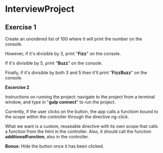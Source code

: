 InterviewProject
================

<h2>Exercise 1</h2>

Create an unordered list of 100 where it will print the number on the console. 

However, if it's divisible by 3, print "<b>Fizz</b>" on the console. 

If it's divisible by 5, print "<b>Buzz</b>" on the console. 

Finally, if it's divisible by both 3 and 5 then it'll print "<b>FizzBuzz</b>" on the console.

<b>Excercise 2</b>

Instructions on running the project: navigate to the project from a terminal window, and type in "<b>gulp connect</b>" to run the project.

Currently, if the user clicks on the button, the app calls a functiom bound to the scope within the controller through the directive ng-click. 

What we want is a custom, reuseable directive with its own scope that calls a function from the html in the controller. Also, it should call the function <b>additionalFunction</b>, also in the controller.


<b>Bonus:</b> Hide the button once it has been clicked.



